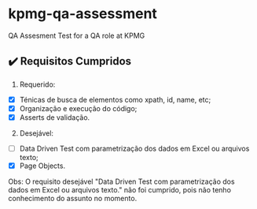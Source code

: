 # kpmg-qa-assessment

QA Assesment Test for a QA role at KPMG

## :heavy_check_mark: Requisitos Cumpridos

1. Requerido:

- [x] Ténicas de busca de elementos como xpath, id, name, etc;
- [x] Organização e execução do código;
- [x] Asserts de validação.

2. Desejável:

- [ ] Data Driven Test com parametrização dos dados em Excel ou arquivos texto;
- [x] Page Objects.

Obs: O requisito desejável "Data Driven Test com parametrização dos dados em Excel ou arquivos texto." não foi cumprido, pois não tenho conhecimento do assunto no momento.

